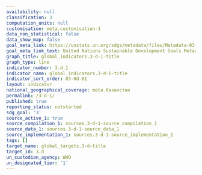 ```yaml
---
availability: null
classification: 3
computation_units: null
customisation: meta.customisation-1
data_non_statistical: false
data_show_map: false
goal_meta_link: https://unstats.un.org/sdgs/metadata/files/Metadata-03-0D-01.pdf
goal_meta_link_text: United Nations Sustainable Development Goals Metadata (pdf 865kB)
graph_title: global_indicators.3-d-1-title
graph_type: line
indicator_number: 3.d.1
indicator_name: global_indicators.3-d-1-title
indicator_sort_order: 03-0d-01
layout: indicator
national_geographical_coverage: meta.Казахстан
permalink: /3-d-1/
published: true
reporting_status: notstarted
sdg_goal: '3'
source_active_1: true
source_compilation_1: sources.3-d-1-source_compilation_1
source_data_1: sources.3-d-1-source_data_1
source_implementation_1: sources.3-d-1-source_implementation_1
tags: []
target_name: global_targets.3-d-title
target_id: 3.d
un_custodian_agency: WHO
un_designated_tier: '1'
---
```

